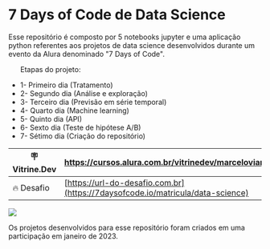 <h1>7 Days of Code de Data Science</h1>

<p>Esse repositório é composto por 5 notebooks jupyter e uma aplicação python referentes aos projetos de data science desenvolvidos durante um evento da Alura denominado "7 Days of Code".</p>

<ul>
  <p>Etapas do projeto:</p>
  <li>1- Primeiro dia (Tratamento)</li>
  <li>2- Segundo dia (Análise e exploração)</li>
  <li>3- Terceiro dia (Previsão em série temporal)</li>
  <li>4- Quarto dia (Machine learning)</li>
  <li>5- Quinto dia (API)</li>
  <li>6- Sexto dia (Teste de hipótese A/B)</li>
  <li>7- Sétimo dia (Criação do repositório)</li>
</ul>


| :placard: Vitrine.Dev |https://cursos.alura.com.br/vitrinedev/marceloviana1991|
| -------------  | --- |
| :fire: Desafio     | [https://url-do-desafio.com.br](https://7daysofcode.io/matricula/data-science)

![](https://images-ext-1.discordapp.net/external/6v-PoFp-F-8zyEwt-WCYTNS2JP3gJi8HC6uXB650kUg/https/7daysofcode.io/assets/img/share-img-doc.1647533642.png#vitrinedev)

<p>Os projetos desenvolvidos para esse repositório foram criados em uma participação em janeiro de 2023.</p>

